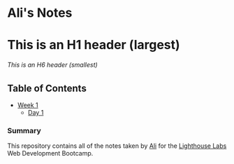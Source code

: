# Ali's Notes
# This is an H1 header (largest)
###### This is an H6 header (smallest)

## Table of Contents
* [Week 1](/Week_1)
  * [Day 1](/Week_1/Day_1)


### Summary

This repository contains all of the notes taken by [Ali](https://github.com/mohammed-alialhassan) for the [Lighthouse Labs](https://www.lighthouselabs.ca/) Web Development Bootcamp.

